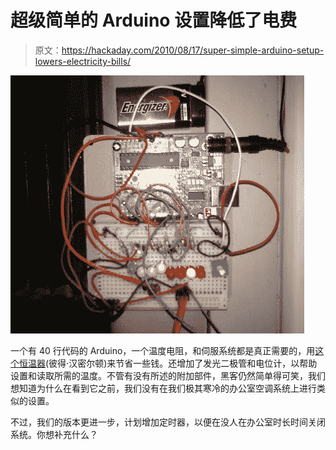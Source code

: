 # 超级简单的 Arduino 设置降低了电费

> 原文：<https://hackaday.com/2010/08/17/super-simple-arduino-setup-lowers-electricity-bills/>

![](img/480234499ccaca8af8483abf08e6b7e4.png "72f, best temp ever. Agree/Agree?")

一个有 40 行代码的 Arduino，一个温度电阻，和伺服系统都是真正需要的，用[这个恒温器](http://undiscoveredfeatures.blogspot.com/2010/08/thermostat.html)(彼得·汉密尔顿)来节省一些钱。还增加了发光二极管和电位计，以帮助设置和读取所需的温度。不管有没有所述的附加部件，黑客仍然简单得可笑，我们想知道为什么在看到它之前，我们没有在我们极其寒冷的办公室空调系统上进行类似的设置。

不过，我们的版本更进一步，计划增加定时器，以便在没人在办公室时长时间关闭系统。你想补充什么？